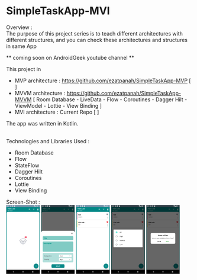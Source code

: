 # SimpleTaskApp-MVI

Overview :
<br>
The purpose of this project series is to teach different architectures with different structures, and you can check these architectures and structures in same App

** coming soon on AndroidGeek youtube channel **

This project in
- MVP architecture : https://github.com/ezatpanah/SimpleTaskApp-MVP [ ]
- MVVM architecture : https://github.com/ezatpanah/SimpleTaskApp-MVVM [ Room Database - LiveData - Flow - Coroutines - Dagger Hilt - ViewModel - Lottie - View Binding ]
- MVI architecture : Current Repo  [  ]

The app was written in Kotlin.

<br>
Technologies and Libraries Used :

- Room Database
- Flow
- StateFlow
- Dagger Hilt
- Coroutines
- Lottie
- View Binding



Screen-Shot :
<br>
<img alt="Ezatpanah SimpleTaskApp-MVP" src="screenshots/Screenshot_1670439161.png" width="18%"> <img alt="Ezatpanah SimpleTaskApp-MVP" src="screenshots/Screenshot_1670439165.png" width="18%"> <img alt="Ezatpanah SimpleTaskApp-MVP" src="screenshots/Screenshot_1670439228.png" width="18%"> <img alt="Ezatpanah SimpleTaskApp-MVP" src="screenshots/Screenshot_1670439231.png" width="18%"> <img alt="Ezatpanah SimpleTaskApp-MVP" src="screenshots/Screenshot_1670439234.png" width="18%">
